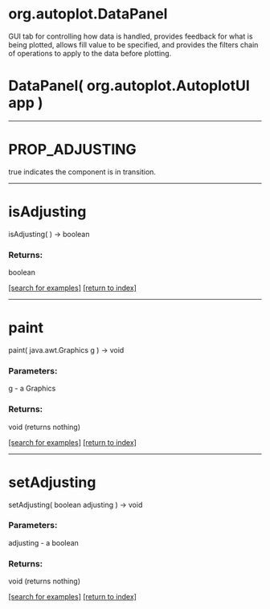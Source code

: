 # org.autoplot.DataPanel

GUI tab for controlling how data is handled, provides feedback for what is
 being plotted, allows fill value to be specified, and provides the filters
 chain of operations to apply to the data before plotting.

# DataPanel( org.autoplot.AutoplotUI app )


***
<a name="PROP_ADJUSTING"></a>
# PROP_ADJUSTING

true indicates the component is in transition.

***
<a name="isAdjusting"></a>
# isAdjusting
isAdjusting(  ) &rarr; boolean



### Returns:
boolean


<a href="https://github.com/autoplot/dev/search?q=isAdjusting&unscoped_q=isAdjusting">[search for examples]</a>
<a href="https://github.com/autoplot/documentation/blob/master/javadoc/index-all.md">[return to index]</a>

***
<a name="paint"></a>
# paint
paint( java.awt.Graphics g ) &rarr; void



### Parameters:
g - a Graphics

### Returns:
void (returns nothing)


<a href="https://github.com/autoplot/dev/search?q=paint&unscoped_q=paint">[search for examples]</a>
<a href="https://github.com/autoplot/documentation/blob/master/javadoc/index-all.md">[return to index]</a>

***
<a name="setAdjusting"></a>
# setAdjusting
setAdjusting( boolean adjusting ) &rarr; void



### Parameters:
adjusting - a boolean

### Returns:
void (returns nothing)


<a href="https://github.com/autoplot/dev/search?q=setAdjusting&unscoped_q=setAdjusting">[search for examples]</a>
<a href="https://github.com/autoplot/documentation/blob/master/javadoc/index-all.md">[return to index]</a>

